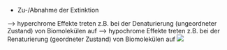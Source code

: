 - Zu-/Abnahme der Extinktion 

--> hyperchrome Effekte treten z.B. bei der Denaturierung (ungeordneter Zustand) von Biomolekülen auf 
--> hypochrome Effekte treten z.B. bei der Renaturierung (geordneter Zustand) von Biomolekülen auf 
![](Pasted%20image%2020241024084435.png)
